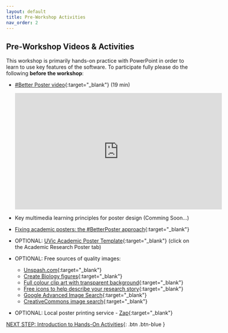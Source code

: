 ```yaml
---
layout: default
title: Pre-Workshop Activities
nav_order: 2
---
```

## Pre-Workshop Videos & Activities
This workshop is primarily hands-on practice with PowerPoint in order to learn to use key features of the software. To participate fully please do the following **before the workshop**:

-   [#Better Poster video](https://www.youtube.com/watch?v=SYk29tnxASs){:target="_blank"} (19 min)

    <iframe width="560" height="315" src="https://www.youtube.com/watch?v=SYk29tnxASs" title="YouTube video player" frameborder="0" allow="accelerometer; autoplay; clipboard-write; encrypted-media; gyroscope; picture-in-picture; allowfullscreen;"></iframe>

-   Key multimedia learning principles for poster design (Comming Soon...)
-   [Fixing academic posters: the #BetterPoster approach](https://astrobites.org/2020/02/28/fixing-academic-posters-the-betterposter-approach/){:target="_blank"}
-   OPTIONAL: [UVic Academic Poster Template](http://bit.ly/2OxB9Wi){:target="_blank"} (click on the Academic Research Poster tab)
-   OPTIONAL: Free sources of quality images:
    -   [Unspash.com](https://unsplash.com){:target="_blank"}
    -   [Create Biology figures](http://BioRender.com){:target="_blank"}
    -   [Full colour clip art with transparent background](https://vectorstock.com){:target="_blank"}
    -   [Free icons to help describe your research story](https://thenounproject.com){:target="_blank"}
    -   [Google Advanced Image Search](https://www.google.ca/advanced_image_search){:target="_blank"}
    -   [CreativeCommons image search](https://search.creativecommons.org/){:target="_blank"}
-   OPTIONAL: Local poster printing service - [Zap](https://zapcopy.com/printing/){:target="_blank"}

[NEXT STEP: Introduction to Hands-On Activities](activities-intro.html){: .btn .btn-blue }

